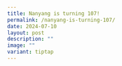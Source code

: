 ```yaml
---
title: Nanyang is turning 107!
permalink: /nanyang-is-turning-107/
date: 2024-07-10
layout: post
description: ""
image: ""
variant: tiptap
---
```

